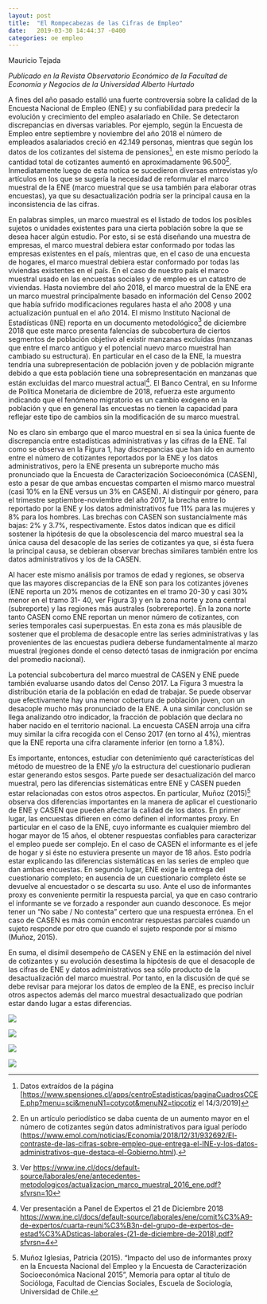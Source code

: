 ```yaml
---
layout: post
title:  "El Rompecabezas de las Cifras de Empleo"
date:   2019-03-30 14:44:37 -0400
categories: oe empleo
---
```


Mauricio Tejada

*Publicado en la Revista Observatorio Económico de la Facultad de Economía y Negocios de la Universidad Alberto Hurtado*

A fines del año pasado estalló una fuerte controversia sobre la calidad de la Encuesta Nacional de Empleo (ENE) y su c­­­onfiabilidad para predecir la evolución y crecimiento del empleo asalariado en Chile. Se dete­­­ctaron discrepancias en diversas variables. Por ejemplo, según la Encuesta de Empleo entre septiembre y noviembre del año 2018 el número de empleados asalariados creció en 42.149 personas, mientras que según los datos de los cotizantes del sistema de pensiones[^1], en este mismo período la cantidad total de cotizantes aumentó en aproximadamente 96.500[^2]. Inmediatamente luego de esta notica se sucedieron diversas entrevistas y/o artículos en los que se sugería la necesidad de reformular el marco muestral de la ENE (marco muestral que se usa también para elaborar otras encuestas), ya que su desactualización podría ser la principal causa en la inconsistencia de las cifras.

En palabras simples, un marco muestral es el listado de todos los posibles sujetos o unidades existentes para una cierta población sobre la que se desea hacer algún estudio. Por esto, si se está diseñando una muestra de empresas, el marco muestral debiera estar conformado por todas las empresas existentes en el país, mientras que, en el caso de una encuesta de hogares, el marco muestral debiera estar conformado por todas las viviendas existentes en el país. En el caso de nuestro país el marco muestral usado en las encuestas sociales y de empleo es un catastro de viviendas. Hasta noviembre del año 2018, el marco muestral de la ENE era un marco muestral principalmente basado en información del Censo 2002 que había sufrido modificaciones regulares hasta el año 2008 y una actualización puntual en el año 2014. El mismo Instituto Nacional de Estadísticas (INE) reporta en un documento metodológico[^3] de diciembre 2018 que este marco presenta falencias de subcobertura de ciertos segmentos de población objetivo al existir manzanas excluidas (manzanas que entre el marco antiguo y el potencial nuevo marco muestral han cambiado su estructura). En particular en el caso de la ENE, la muestra tendría una subrepresentación de población joven y de población migrante debido a que esta población tiene una sobrepresentación en manzanas que están excluidas del marco muestral actual[^4]. El Banco Central, en su Informe de Política Monetaria de diciembre de 2018, refuerza este argumento indicando que el fenómeno migratorio es un cambio exógeno en la población y que en general las encuestas no tienen la capacidad para reflejar este tipo de cambios sin la modificación de su marco muestral.

No es claro sin embargo que el marco muestral en si sea la única fuente de discrepancia entre estadísticas administrativas y las cifras de la ENE. Tal como se observa en la Figura 1, hay discrepancias que han ido en aumento entre el número de cotizantes reportados por la ENE y los datos administrativos, pero la ENE presenta un subreporte mucho más pronunciado que la Encuesta de Caracterización Socioeconómica (CASEN), esto a pesar de que ambas encuestas comparten el mismo marco muestral (casi 10% en la ENE versus un 3% en CASEN). Al distinguir por género, para el trimestre septiembre-noviembre del año 2017, la brecha entre lo reportado por la ENE y los datos administrativos fue 11% para las mujeres y 8% para los hombres. Las brechas con CASEN son sustancialmente más bajas: 2% y 3.7%, respectivamente. Estos datos indican que es difícil sostener la hipótesis de que la obsolescencia del marco muestral sea la única causa del desacople de las series de cotizantes ya que, si ésta fuera la principal causa, se debieran observar brechas similares también entre los datos administrativos y los de la CASEN.

Al hacer este mismo análisis por tramos de edad y regiones, se observa que las mayores discrepancias de la ENE son para los cotizantes jóvenes (ENE reporta un 20% menos de cotizantes en el tramo 20-30 y casi 30% menor en el tramo 31- 40, ver Figura 3) y en la zona norte y zona central (subreporte) y las regiones más australes (sobrereporte). En la zona norte tanto CASEN como ENE reportan un menor número de cotizantes, con series temporales casi superpuestas. En esta zona es más plausible de sostener que el problema de desacople entre las series administrativas y las provenientes de las encuestas pudiera deberse fundamentalmente al marzo muestral (regiones donde el censo detectó tasas de inmigración por encima del promedio nacional).

La potencial subcobertura del marco muestral de CASEN y ENE puede también evaluarse usando datos del Censo 2017. La Figura 3 muestra la distribución etaria de la población en edad de trabajar. Se puede observar que efectivamente hay una menor cobertura de población joven, con un desacople mucho más pronunciado de la ENE. A una similar conclusión se llega analizando otro indicador, la fracción de población que declara no haber nacido en el territorio nacional. La encuesta CASEN arroja una cifra muy similar la cifra recogida con el Censo 2017 (en torno al 4%), mientras que la ENE reporta una cifra claramente inferior (en torno a 1.8%).

Es importante, entonces, estudiar con detenimiento qué características del método de muestreo de la ENE y/o la estructura del cuestionario pudieran estar generando estos sesgos. Parte puede ser desactualización del marco muestral, pero las diferencias sistemáticas entre ENE y CASEN pueden estar relacionadas con estos otros aspectos. En particular, Muñoz (2015)[^5] observa dos diferencias importantes en la manera de aplicar el cuestionario de ENE y CASEN que pueden afectar la calidad de los datos. En primer lugar, las encuestas difieren en cómo definen el informantes proxy. En particular en el caso de la ENE, cuyo informante es cualquier miembro del hogar mayor de 15 años, el obtener respuestas confiables para caracterizar el empleo puede ser complejo. En el caso de CASEN el informante es el jefe de hogar y si éste no estuviera presente un mayor de 18 años. Esto podría estar explicando las diferencias sistemáticas en las series de empleo que dan ambas encuestas. En segundo lugar, ENE exige la entrega del cuestionario completo; en ausencia de un cuestionario completo éste se devuelve al encuestador o se descarta su uso. Ante el uso de informantes proxy es conveniente permitir la respuesta parcial, ya que en caso contrario el informante se ve forzado a responder aun cuando desconoce. Es mejor tener un “No sabe / No contesta” certero que una respuesta errónea. En el caso de CASEN es más común encontrar respuestas parciales cuando un sujeto responde por otro que cuando el sujeto responde por sí mismo (Muñoz, 2015).

En suma, el disímil desempeño de CASEN y ENE en la estimación del nivel de cotizantes y su evolución desestima la hipótesis de que el desacople de las cifras de ENE y datos administrativos sea sólo producto de la desactualización del marco muestral. Por tanto, en la discusión de qué se debe revisar para mejorar los datos de empleo de la ENE, es preciso incluir otros aspectos además del marco muestral desactualizado que podrían estar dando lugar a estas diferencias.

[^1]: Datos extraídos de la página [https://www.spensiones.cl/apps/centroEstadisticas/paginaCuadrosCCEE.php?menu=sci&menuN1=cotycot&menuN2=tipcotiz el 14/3/2019]

[^2]: En un artículo periodístico se daba cuenta de un aumento mayor en el número de cotizantes según datos administrativos para igual período (https://www.emol.com/noticias/Economia/2018/12/31/932692/El-contraste-de-las-cifras-sobre-empleo-que-entrega-el-INE-y-los-datos-administrativos-que-destaca-el-Gobierno.html).

[^3]: Ver https://www.ine.cl/docs/default-source/laborales/ene/antecedentes-metodologicos/actualizacion_marco_muestral_2016_ene.pdf?sfvrsn=10

[^4]: Ver presentación a Panel de Expertos el 21 de Diciembre 2018 https://www.ine.cl/docs/default-source/laborales/ene/comit%C3%A9-de-expertos/cuarta-reuni%C3%B3n-del-grupo-de-expertos-de-estad%C3%ADsticas-laborales-(21-de-diciembre-de-2018).pdf?sfvrsn=4

[^5]: Muñoz Iglesias, Patricia (2015). “Impacto del uso de informantes proxy en la Encuesta Nacional del Empleo y la Encuesta de Caracterización Socioeconómica Nacional 2015”, Memoria para optar al título de Socióloga, Facultad de Ciencias Sociales, Escuela de Sociología, Universidad de Chile.

![](/assets/img_posts/rompecabezas_empleo_fig1.png)

![](/assets/img_posts/rompecabezas_empleo_fig2.png)

![](/assets/img_posts/rompecabezas_empleo_fig3.png)

![](/assets/img_posts/rompecabezas_empleo_fig4.png)